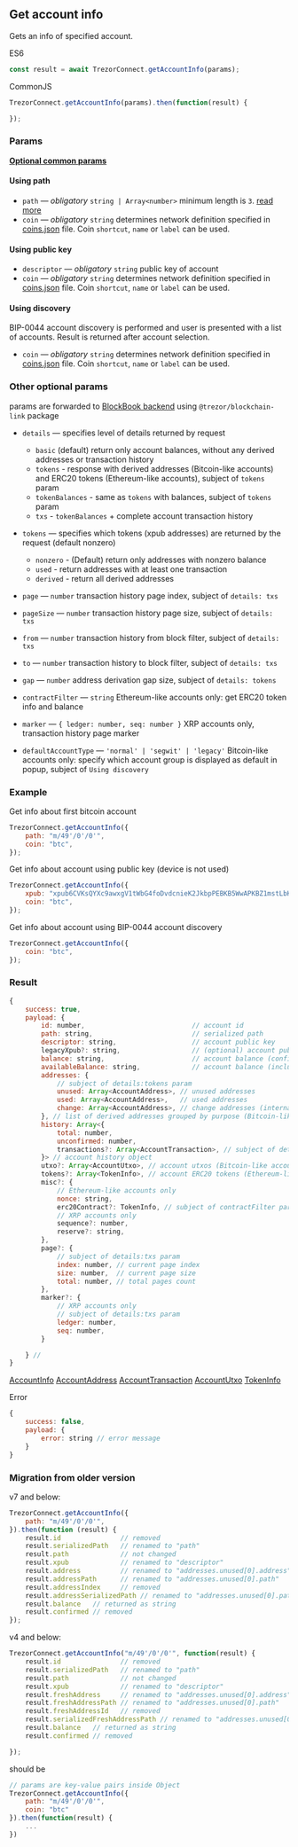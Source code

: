 ## Get account info

Gets an info of specified account.

ES6
```javascript
const result = await TrezorConnect.getAccountInfo(params);
```

CommonJS
```javascript
TrezorConnect.getAccountInfo(params).then(function(result) {

});
```

### Params
[****Optional common params****](commonParams.md)
#### Using path
* `path` — *obligatory* `string | Array<number>` minimum length is `3`. [read more](path.md)
* `coin` — *obligatory* `string` determines network definition specified in [coins.json](../../src/data/coins.json) file. Coin `shortcut`, `name` or `label` can be used.

#### Using public key
* `descriptor` — *obligatory* `string` public key of account
* `coin` — *obligatory* `string` determines network definition specified in [coins.json](../../src/data/coins.json) file. Coin `shortcut`, `name` or `label` can be used.

#### Using discovery
BIP-0044 account discovery is performed and user is presented with a list of accounts. Result is returned after account selection.
- `coin` — *obligatory* `string` determines network definition specified in [coins.json](../../src/data/coins.json) file. Coin `shortcut`, `name` or `label` can be used.

### Other optional params
params are forwarded to [BlockBook backend](https://github.com/trezor/blockbook/blob/master/docs/api.md#api-v2) using `@trezor/blockchain-link` package


* `details` — specifies level of details returned by request
    - `basic` (default) return only account balances, without any derived addresses or transaction history
    - `tokens` - response with derived addresses (Bitcoin-like accounts) and ERC20 tokens (Ethereum-like accounts), subject of `tokens` param
    - `tokenBalances` - same as `tokens` with balances, subject of `tokens` param
    - `txs` - `tokenBalances` + complete account transaction history

* `tokens` — specifies which tokens (xpub addresses) are returned by the request (default nonzero)
    - `nonzero` - (Default) return only addresses with nonzero balance
    - `used` - return addresses with at least one transaction
    - `derived` - return all derived addresses

* `page` — `number` transaction history page index, subject of `details: txs`
* `pageSize` — `number` transaction history page size, subject of `details: txs`
* `from` — `number` transaction history from block filter, subject of `details: txs`
* `to` — `number` transaction history to block filter, subject of `details: txs`
* `gap` — `number` address derivation gap size, subject of `details: tokens`
* `contractFilter` — `string` Ethereum-like accounts only: get ERC20 token info and balance
* `marker` — `{ ledger: number, seq: number }` XRP accounts only, transaction history page marker
* `defaultAccountType` — `'normal' | 'segwit' | 'legacy'` Bitcoin-like accounts only: specify which account group is displayed as default in popup, subject of `Using discovery`

### Example
Get info about first bitcoin account
```javascript
TrezorConnect.getAccountInfo({
    path: "m/49'/0'/0'",
    coin: "btc",
});
```

Get info about account using public key (device is not used)
```javascript
TrezorConnect.getAccountInfo({
    xpub: "xpub6CVKsQYXc9awxgV1tWbG4foDvdcnieK2JkbpPEBKB5WwAPKBZ1mstLbKVB4ov7QzxzjaxNK6EfmNY5Jsk2cG26EVcEkycGW4tchT2dyUhrx",
    coin: "btc",
});
```

Get info about account using BIP-0044 account discovery
```javascript
TrezorConnect.getAccountInfo({
    coin: "btc",
});
```

### Result
```javascript
{
    success: true,
    payload: {
        id: number,                           // account id
        path: string,                         // serialized path
        descriptor: string,                   // account public key
        legacyXpub?: string,                  // (optional) account public key in legacy format (only for segwit and segwit native accounts)
        balance: string,                      // account balance (confirmed transactions only)
        availableBalance: string,             // account balance (including unconfirmed transactions)
        addresses: {
            // subject of details:tokens param
            unused: Array<AccountAddress>, // unused addresses
            used: Array<AccountAddress>,   // used addresses
            change: Array<AccountAddress>, // change addresses (internal)
        }, // list of derived addresses grouped by purpose (Bitcoin-like accounts)
        history: Array<{
            total: number,
            unconfirmed: number,
            transactions?: Array<AccountTransaction>, // subject of details:txs param
        }> // account history object
        utxo?: Array<AccountUtxo>, // account utxos (Bitcoin-like accounts), subject of details:tokens param
        tokens?: Array<TokenInfo>, // account ERC20 tokens (Ethereum-like accounts), subject of details:tokens param
        misc?: {
            // Ethereum-like accounts only
            nonce: string,
            erc20Contract?: TokenInfo, // subject of contractFilter param
            // XRP accounts only
            sequence?: number,
            reserve?: string,
        },
        page?: {
            // subject of details:txs param
            index: number, // current page index
            size: number,  // current page size
            total: number, // total pages count
        },
        marker?: {
            // XRP accounts only
            // subject of details:txs param
            ledger: number,
            seq: number,
        }

    } // 
}
```
[AccountInfo](../../src/js/types/account.js#L108)
[AccountAddress](../../src/js/types/account.js#L34)
[AccountTransaction](../../src/js/types/account.js#L83)
[AccountUtxo](../../src/js/types/account.js#L49)
[TokenInfo](../../src/js/types/account.js#L24)

Error
```javascript
{
    success: false,
    payload: {
        error: string // error message
    }
}
```

### Migration from older version

v7 and below:
```javascript
TrezorConnect.getAccountInfo({
    path: "m/49'/0'/0'",
}).then(function (result) {
    result.id               // removed
    result.serializedPath   // renamed to "path"
    result.path             // not changed
    result.xpub             // renamed to "descriptor"
    result.address          // renamed to "addresses.unused[0].address"
    result.addressPath      // renamed to "addresses.unused[0].path"
    result.addressIndex     // removed
    result.addressSerializedPath // renamed to "addresses.unused[0].path"
    result.balance   // returned as string
    result.confirmed // removed
});
```

v4 and below:
```javascript
TrezorConnect.getAccountInfo("m/49'/0'/0'", function(result) {
    result.id               // removed
    result.serializedPath   // renamed to "path"
    result.path             // not changed
    result.xpub             // renamed to "descriptor"
    result.freshAddress     // renamed to "addresses.unused[0].address"
    result.freshAddressPath // renamed to "addresses.unused[0].path"
    result.freshAddressId   // removed
    result.serializedFreshAddressPath // renamed to "addresses.unused[0].path"
    result.balance   // returned as string
    result.confirmed // removed

});
```
should be
```javascript
// params are key-value pairs inside Object
TrezorConnect.getAccountInfo({ 
    path: "m/49'/0'/0'",
    coin: "btc"
}).then(function(result) {
    ...
})
```
